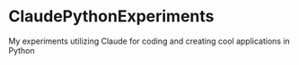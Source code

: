 # ClaudePythonExperiments
My experiments utilizing Claude for coding and creating cool applications in Python
